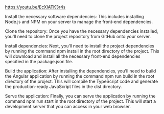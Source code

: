 https://youtu.be/EcXIATK3r4s

Install the necessary software dependencies: This includes installing Node.js and NPM on your server to manage the front-end dependencies.

Clone the repository: Once you have the necessary dependencies installed, you'll need to clone the project repository from GitHub onto your server.

Install dependencies: Next, you'll need to install the project dependencies by running the command npm install in the root directory of the project. This will download and install all the necessary front-end dependencies specified in the package.json file.

Build the application: After installing the dependencies, you'll need to build the Angular application by running the command npm run build in the root directory of the project. This will compile the TypeScript code and generate the production-ready JavaScript files in the dist directory.

Serve the application: Finally, you can serve the application by running the command npm run start in the root directory of the project. This will start a development server that you can access in your web browser.
